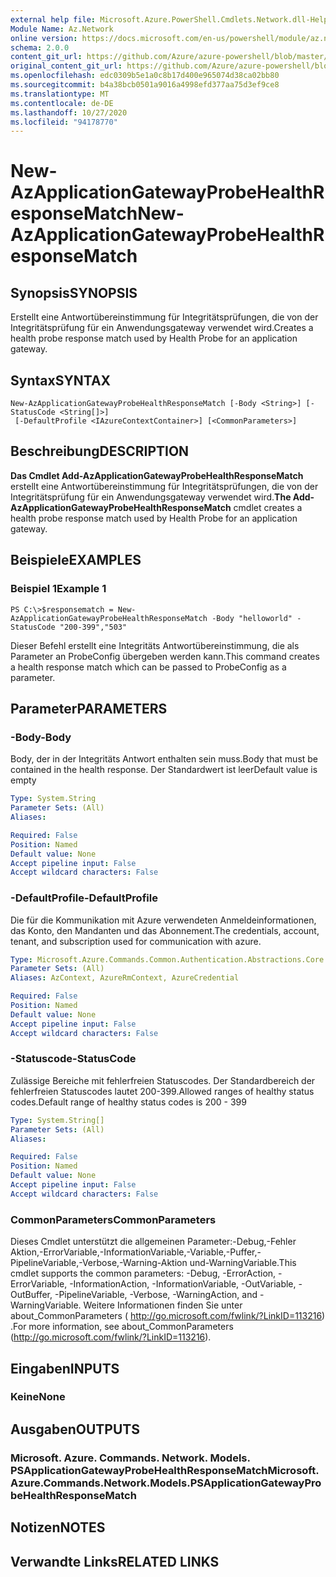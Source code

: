 ```yaml
---
external help file: Microsoft.Azure.PowerShell.Cmdlets.Network.dll-Help.xml
Module Name: Az.Network
online version: https://docs.microsoft.com/en-us/powershell/module/az.network/new-azapplicationgatewayprobehealthresponsematch
schema: 2.0.0
content_git_url: https://github.com/Azure/azure-powershell/blob/master/src/Network/Network/help/New-AzApplicationGatewayProbeHealthResponseMatch.md
original_content_git_url: https://github.com/Azure/azure-powershell/blob/master/src/Network/Network/help/New-AzApplicationGatewayProbeHealthResponseMatch.md
ms.openlocfilehash: edc0309b5e1a0c8b17d400e965074d38ca02bb80
ms.sourcegitcommit: b4a38bcb0501a9016a4998efd377aa75d3ef9ce8
ms.translationtype: MT
ms.contentlocale: de-DE
ms.lasthandoff: 10/27/2020
ms.locfileid: "94178770"
---
```

# <span data-ttu-id="1f0cf-101">New-AzApplicationGatewayProbeHealthResponseMatch</span><span class="sxs-lookup"><span data-stu-id="1f0cf-101">New-AzApplicationGatewayProbeHealthResponseMatch</span></span>

## <span data-ttu-id="1f0cf-102">Synopsis</span><span class="sxs-lookup"><span data-stu-id="1f0cf-102">SYNOPSIS</span></span>
<span data-ttu-id="1f0cf-103">Erstellt eine Antwortübereinstimmung für Integritätsprüfungen, die von der Integritätsprüfung für ein Anwendungsgateway verwendet wird.</span><span class="sxs-lookup"><span data-stu-id="1f0cf-103">Creates a health probe response match used by Health Probe for an application gateway.</span></span>

## <span data-ttu-id="1f0cf-104">Syntax</span><span class="sxs-lookup"><span data-stu-id="1f0cf-104">SYNTAX</span></span>

```
New-AzApplicationGatewayProbeHealthResponseMatch [-Body <String>] [-StatusCode <String[]>]
 [-DefaultProfile <IAzureContextContainer>] [<CommonParameters>]
```

## <span data-ttu-id="1f0cf-105">Beschreibung</span><span class="sxs-lookup"><span data-stu-id="1f0cf-105">DESCRIPTION</span></span>
<span data-ttu-id="1f0cf-106">**Das Cmdlet Add-AzApplicationGatewayProbeHealthResponseMatch** erstellt eine Antwortübereinstimmung für Integritätsprüfungen, die von der Integritätsprüfung für ein Anwendungsgateway verwendet wird.</span><span class="sxs-lookup"><span data-stu-id="1f0cf-106">**The Add-AzApplicationGatewayProbeHealthResponseMatch** cmdlet creates a health probe response match used by Health Probe for an application gateway.</span></span>

## <span data-ttu-id="1f0cf-107">Beispiele</span><span class="sxs-lookup"><span data-stu-id="1f0cf-107">EXAMPLES</span></span>

### <span data-ttu-id="1f0cf-108">Beispiel 1</span><span class="sxs-lookup"><span data-stu-id="1f0cf-108">Example 1</span></span>
```
PS C:\>$responsematch = New-AzApplicationGatewayProbeHealthResponseMatch -Body "helloworld" -StatusCode "200-399","503"
```

<span data-ttu-id="1f0cf-109">Dieser Befehl erstellt eine Integritäts Antwortübereinstimmung, die als Parameter an ProbeConfig übergeben werden kann.</span><span class="sxs-lookup"><span data-stu-id="1f0cf-109">This command creates a health response match which can be passed to ProbeConfig as a parameter.</span></span>

## <span data-ttu-id="1f0cf-110">Parameter</span><span class="sxs-lookup"><span data-stu-id="1f0cf-110">PARAMETERS</span></span>

### <span data-ttu-id="1f0cf-111">-Body</span><span class="sxs-lookup"><span data-stu-id="1f0cf-111">-Body</span></span>
<span data-ttu-id="1f0cf-112">Body, der in der Integritäts Antwort enthalten sein muss.</span><span class="sxs-lookup"><span data-stu-id="1f0cf-112">Body that must be contained in the health response.</span></span>
<span data-ttu-id="1f0cf-113">Der Standardwert ist leer</span><span class="sxs-lookup"><span data-stu-id="1f0cf-113">Default value is empty</span></span>

```yaml
Type: System.String
Parameter Sets: (All)
Aliases:

Required: False
Position: Named
Default value: None
Accept pipeline input: False
Accept wildcard characters: False
```

### <span data-ttu-id="1f0cf-114">-DefaultProfile</span><span class="sxs-lookup"><span data-stu-id="1f0cf-114">-DefaultProfile</span></span>
<span data-ttu-id="1f0cf-115">Die für die Kommunikation mit Azure verwendeten Anmeldeinformationen, das Konto, den Mandanten und das Abonnement.</span><span class="sxs-lookup"><span data-stu-id="1f0cf-115">The credentials, account, tenant, and subscription used for communication with azure.</span></span>

```yaml
Type: Microsoft.Azure.Commands.Common.Authentication.Abstractions.Core.IAzureContextContainer
Parameter Sets: (All)
Aliases: AzContext, AzureRmContext, AzureCredential

Required: False
Position: Named
Default value: None
Accept pipeline input: False
Accept wildcard characters: False
```

### <span data-ttu-id="1f0cf-116">-Statuscode</span><span class="sxs-lookup"><span data-stu-id="1f0cf-116">-StatusCode</span></span>
<span data-ttu-id="1f0cf-117">Zulässige Bereiche mit fehlerfreien Statuscodes. Der Standardbereich der fehlerfreien Statuscodes lautet 200-399.</span><span class="sxs-lookup"><span data-stu-id="1f0cf-117">Allowed ranges of healthy status codes.Default range of healthy status codes is 200 - 399</span></span>

```yaml
Type: System.String[]
Parameter Sets: (All)
Aliases:

Required: False
Position: Named
Default value: None
Accept pipeline input: False
Accept wildcard characters: False
```

### <span data-ttu-id="1f0cf-118">CommonParameters</span><span class="sxs-lookup"><span data-stu-id="1f0cf-118">CommonParameters</span></span>
<span data-ttu-id="1f0cf-119">Dieses Cmdlet unterstützt die allgemeinen Parameter:-Debug,-Fehler Aktion,-ErrorVariable,-InformationVariable,-Variable,-Puffer,-PipelineVariable,-Verbose,-Warning-Aktion und-WarningVariable.</span><span class="sxs-lookup"><span data-stu-id="1f0cf-119">This cmdlet supports the common parameters: -Debug, -ErrorAction, -ErrorVariable, -InformationAction, -InformationVariable, -OutVariable, -OutBuffer, -PipelineVariable, -Verbose, -WarningAction, and -WarningVariable.</span></span> <span data-ttu-id="1f0cf-120">Weitere Informationen finden Sie unter about_CommonParameters ( http://go.microsoft.com/fwlink/?LinkID=113216) .</span><span class="sxs-lookup"><span data-stu-id="1f0cf-120">For more information, see about_CommonParameters (http://go.microsoft.com/fwlink/?LinkID=113216).</span></span>

## <span data-ttu-id="1f0cf-121">Eingaben</span><span class="sxs-lookup"><span data-stu-id="1f0cf-121">INPUTS</span></span>

### <span data-ttu-id="1f0cf-122">Keine</span><span class="sxs-lookup"><span data-stu-id="1f0cf-122">None</span></span>

## <span data-ttu-id="1f0cf-123">Ausgaben</span><span class="sxs-lookup"><span data-stu-id="1f0cf-123">OUTPUTS</span></span>

### <span data-ttu-id="1f0cf-124">Microsoft. Azure. Commands. Network. Models. PSApplicationGatewayProbeHealthResponseMatch</span><span class="sxs-lookup"><span data-stu-id="1f0cf-124">Microsoft.Azure.Commands.Network.Models.PSApplicationGatewayProbeHealthResponseMatch</span></span>

## <span data-ttu-id="1f0cf-125">Notizen</span><span class="sxs-lookup"><span data-stu-id="1f0cf-125">NOTES</span></span>

## <span data-ttu-id="1f0cf-126">Verwandte Links</span><span class="sxs-lookup"><span data-stu-id="1f0cf-126">RELATED LINKS</span></span>
